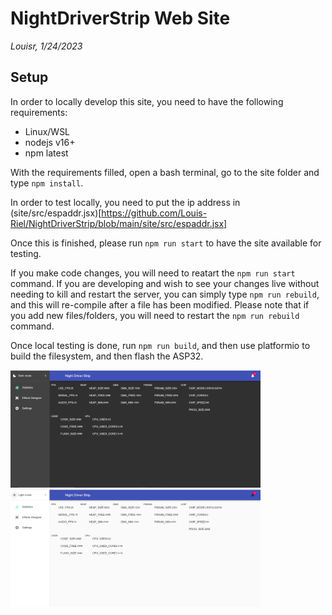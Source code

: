 # NightDriverStrip Web Site

<!-- markdownlint-disable MD036 /no-emphasis-as-heading -->
_Louisr, 1/24/2023_

## Setup
In order to locally develop this site, you need to have the following requirements:
- Linux/WSL
- nodejs v16+
- npm latest

With the requirements filled, open a bash terminal, go to the site folder and type `npm install`.

In order to test locally, you need to put the ip address in (site/src/espaddr.jsx)[https://github.com/Louis-Riel/NightDriverStrip/blob/main/site/src/espaddr.jsx]

Once this is finished, please run `npm run start` to have the site available for testing.

If you make code changes, you will need to reatart the `npm run start` command. If you are developing and wish to see your changes live without needing to kill and restart the server, you can simply type `npm run rebuild`, and this will re-compile after a file has been modified. Please note that if you add new files/folders, you will need to restart the `npm run rebuild` command.

Once local testing is done, run `npm run build`, and then use platformio to build the filesystem, and then flash the ASP32.

<img src="../assets/dark.PNG" width="400" />
<img src="../assets/light.PNG" width="400" />